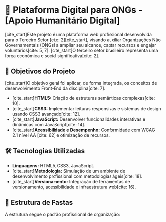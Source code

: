 # 🚀 Plataforma Digital para ONGs - [Apoio Humanitário Digital]

[cite_start]Este projeto é uma plataforma web profissional desenvolvida para o Terceiro Setor [cite: 2][cite_start], visando auxiliar Organizações Não Governamentais (ONGs) a ampliar seu alcance, captar recursos e engajar voluntários[cite: 5, 7]. [cite_start]O terceiro setor brasileiro representa uma força econômica e social significativa[cite: 2].

## 🎯 Objetivos do Projeto

[cite_start]O objetivo geral foi aplicar, de forma integrada, os conceitos de desenvolvimento Front-End da disciplina[cite: 7].

* [cite_start]**HTML5:** Criação de estruturas semânticas complexas[cite: 10].
* [cite_start]**CSS3:** Implementar leituras responsivas e sistemas de design usando CSS3 avançado[cite: 12].
* [cite_start]**JavaScript:** Desenvolver funcionalidades interativas e dinâmicas com JavaScript[cite: 14].
* [cite_start]**Acessibilidade e Desempenho:** Conformidade com WCAG 2.1 nível AA [cite: 62] e otimização de recursos.

## 🛠️ Tecnologias Utilizadas

* **Linguagens:** HTML5, CSS3, JavaScript.
* [cite_start]**Metodologia:** Simulação de um ambiente de desenvolvimento profissional com metodologias ágeis[cite: 18].
* [cite_start]**Versionamento:** Integração de ferramentas de versionamento, acessibilidade e infraestrutura web[cite: 16].

## 📂 Estrutura de Pastas

A estrutura segue o padrão profissional de organização: